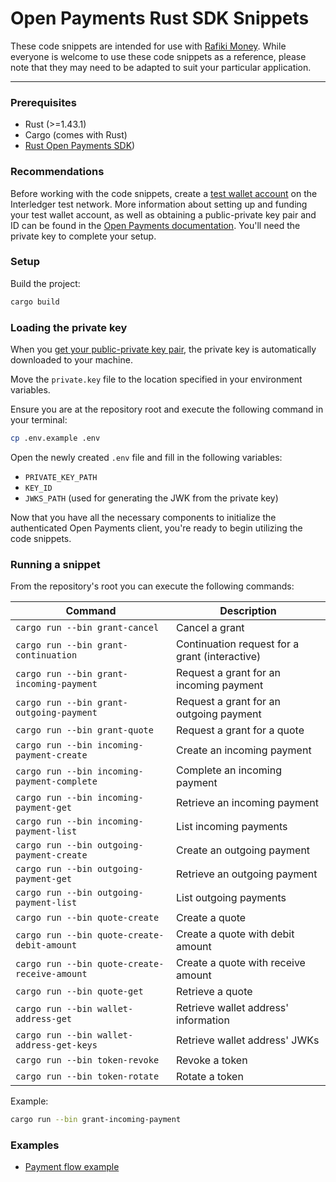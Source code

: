 # Open Payments Rust SDK Snippets

These code snippets are intended for use with <a href="https://rafiki.money" target="_blank">Rafiki Money</a>. While
everyone is welcome to use these code snippets as a reference, please note that they may need to be adapted to suit your
particular application.

---

### Prerequisites

-   Rust (>=1.43.1)
-   Cargo (comes with Rust)
-   [Rust Open Payments SDK](https://github.com/interledger/open-payments-rust))

### Recommendations

Before working with the code snippets, create a <a href="https://wallet.interledger-test.dev/auth/signup" target="_blank">test wallet account</a> on the Interledger test network. More information about setting up and funding your test wallet account, as well as obtaining a public-private key pair and ID can be found in the <a href="https://openpayments.dev/snippets/before-you-begin" target="_blank">Open Payments documentation</a>. You'll need the private key to complete your setup.

### Setup

Build the project:

```sh
cargo build
```

### Loading the private key

When you <a href="https://openpayments.dev/snippets/before-you-begin/#obtain-a-public-private-key-pair-and-key-id" target="_blank">get your public-private key pair</a>, the private key is automatically downloaded to your machine. 

Move the `private.key` file to the location specified in your environment variables.

Ensure you are at the repository root and execute the following command in your terminal:

```sh
cp .env.example .env
```

Open the newly created `.env` file and fill in the following variables:

-   `PRIVATE_KEY_PATH`
-   `KEY_ID`
-   `JWKS_PATH` (used for generating the JWK from the private key)

Now that you have all the necessary components to initialize the authenticated Open Payments client, you're ready to
begin utilizing the code snippets.

### Running a snippet

From the repository's root you can execute the following commands:

| Command | Description |
| ------------------ | ---------------------------------------------- |
| `cargo run --bin grant-cancel` | Cancel a grant |
| `cargo run --bin grant-continuation` | Continuation request for a grant (interactive) |
| `cargo run --bin grant-incoming-payment` | Request a grant for an incoming payment |
| `cargo run --bin grant-outgoing-payment` | Request a grant for an outgoing payment |
| `cargo run --bin grant-quote` | Request a grant for a quote |
| `cargo run --bin incoming-payment-create` | Create an incoming payment |
| `cargo run --bin incoming-payment-complete` | Complete an incoming payment |
| `cargo run --bin incoming-payment-get` | Retrieve an incoming payment |
| `cargo run --bin incoming-payment-list` | List incoming payments |
| `cargo run --bin outgoing-payment-create` | Create an outgoing payment |
| `cargo run --bin outgoing-payment-get` | Retrieve an outgoing payment |
| `cargo run --bin outgoing-payment-list` | List outgoing payments |
| `cargo run --bin quote-create` | Create a quote |
| `cargo run --bin quote-create-debit-amount` | Create a quote with debit amount |
| `cargo run --bin quote-create-receive-amount` | Create a quote with receive amount |
| `cargo run --bin quote-get` | Retrieve a quote |
| `cargo run --bin wallet-address-get` | Retrieve wallet address' information |
| `cargo run --bin wallet-address-get-keys` | Retrieve wallet address' JWKs |
| `cargo run --bin token-revoke` | Revoke a token |
| `cargo run --bin token-rotate` | Rotate a token |

Example:

```sh
cargo run --bin grant-incoming-payment
```

### Examples

-   [Payment flow example](./examples/payment-flow.md)